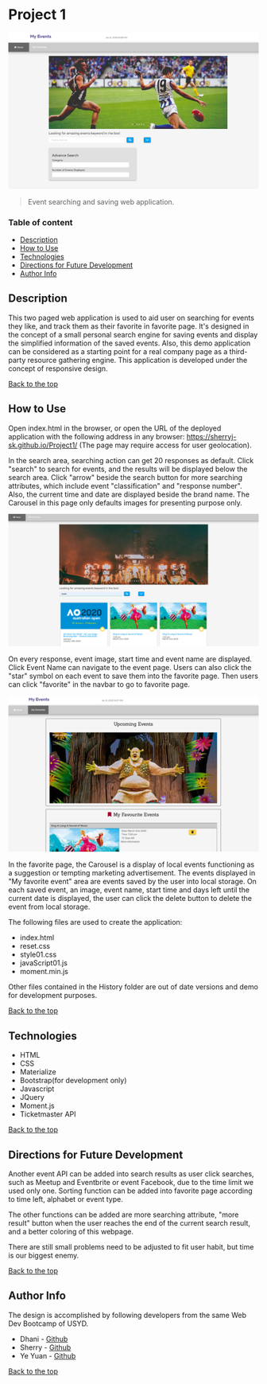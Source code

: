 # Project 1

![Project Image](assets/image/projectImage.png)

>Event searching and saving web application.



### Table of content

- [Description](##Description)
- [How to Use](##How-to-Use)
- [Technologies](##Technologies)
- [Directions for Future Development](##Directions-for-Future-Development)
- [Author Info](##Author-Info)



## Description

This two paged web application is used to aid user on searching for events they like, and track them as their favorite in favorite page.
It's designed in the concept of a small personal search engine for saving events and display the simplified information of the saved events. Also, this demo application can be considered as a starting point for a real company page as a third-party resource gathering engine.
This application is developed under the concept of responsive design.

[Back to the top](#Project-1)



## How to Use

Open index.html in the browser,
or open the URL of the deployed application with the following address in any browser: https://sherryj-sk.github.io/Project1/ (The page may require access for user geolocation).

In the search area, searching action can get 20 responses as default. Click "search" to search for events, and the results will be displayed below the search area. Click "arrow" beside the search button for more searching attributes, which include event "classification" and "response number". Also, the current time and date are displayed beside the brand name. The Carousel in this page only defaults images for presenting purpose only.

![Myevent homepage](assets/image/homepage.png)

On every response, event image, start time and event name are displayed. Click Event Name can navigate to the event page. Users can also click the "star" symbol on each event to save them into the favorite page. Then users can click "favorite" in the navbar to go to favorite page.

![Myevent favpage](assets/image/favpage.png)

In the favorite page, the Carousel is a display of local events functioning as a suggestion or tempting marketing advertisement. The events displayed in "My favorite event" area are events saved by the user into local storage. On each saved event, an image, event name, start time and days left until the current date is displayed, the user can click the delete button to delete the event from local storage.

The following files are used to create the application:
- index.html
- reset.css
- style01.css
- javaScript01.js
- moment.min.js

Other files contained in the History folder are out of date versions and demo for development purposes.

[Back to the top](#Project-1)



## Technologies
- HTML
- CSS
- Materialize 
- Bootstrap(for development only)
- Javascript
- JQuery
- Moment.js
- Ticketmaster API

[Back to the top](#Project-1)



## Directions for Future Development

Another event API can be added into search results as user click searches, such as Meetup and Eventbrite or event Facebook, due to the time limit we used only one. Sorting function can be added into favorite page according to time left, alphabet or event type. 

The other functions can be added are more searching attribute, "more result" button when the user reaches the end of the current search result, and a better coloring of this webpage.

There are still small problems need to be adjusted to fit user habit, but time is our biggest enemy.


[Back to the top](#Project-1)



## Author Info

The design is accomplished by following developers from the same Web Dev Bootcamp of USYD.

- Dhani - [Github](https://pozengineer.github.io/)
- Sherry - [Github](https://github.com/SherryJ-SK)
- Ye Yuan - [Github](https://github.com/AndyYuan-Oni)

[Back to the top](#Project-1)
